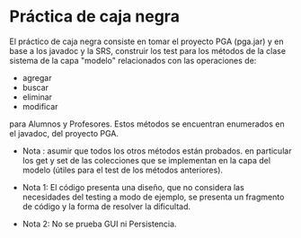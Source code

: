 # Práctica de caja negra

El práctico de caja negra consiste en tomar el proyecto PGA (pga.jar) y en base a los javadoc y la SRS, construir los test para
los métodos de la clase sistema de la capa "modelo" relacionados con las operaciones de:

* agregar
* buscar
* eliminar
* modificar

para Alumnos y Profesores. Estos métodos se encuentran enumerados en el javadoc, del proyecto PGA.

* Nota : asumir que todos los otros métodos están probados. en particular los get y set de las colecciones que se
  implementan en la capa del modelo (útiles para el test de los métodos anteriores).

* Nota 1: El código presenta una diseño, que no considera las necesidades del testing a modo de ejemplo, se presenta un
  fragmento de código y la forma de resolver la dificultad.

* Nota 2: No se prueba GUI ni Persistencia.